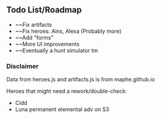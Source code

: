 ## Todo List/Roadmap
- ~~Fix artifacts
- ~~Fix heroes: Ains, Alexa (Probably more)
- ~~Add "forms"
- ~~More UI improvements
- ~~Eventually a hunt simulator tm

### Disclaimer
Data from heroes.js and artifacts.js is from maphe.github.io

Heroes that might need a rework/double-check:
- Cidd
- Luna permanent elemental adv on S3
